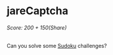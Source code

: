 jareCaptcha
====
###### Score: 200 + 150(Share)

Can you solve some [Sudoku](http://ctf.sharif.edu:8084/) challenges?
